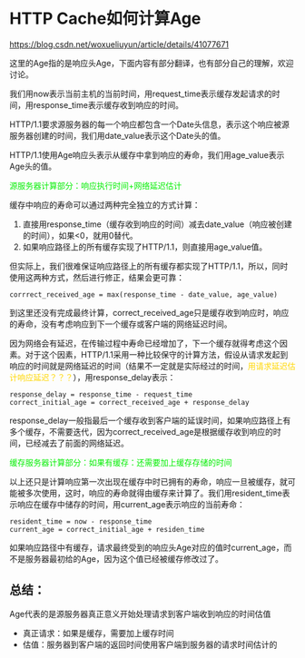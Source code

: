 # HTTP Cache如何计算Age

https://blog.csdn.net/woxueliuyun/article/details/41077671

这里的Age指的是响应头Age，下面内容有部分翻译，也有部分自己的理解，欢迎讨论。

我们用now表示当前主机的当前时间，用request_time表示缓存发起请求的时间，用response_time表示缓存收到响应的时间。

HTTP/1.1要求源服务器的每一个响应都包含一个Date头信息，表示这个响应被源服务器创建的时间，我们用date_value表示这个Date头的值。

HTTP/1.1使用Age响应头表示从缓存中拿到响应的寿命，我们用age_value表示Age头的值。

<font color=gree>源服务器计算部分：响应执行时间+网络延迟估计</font>

缓存中响应的寿命可以通过两种完全独立的方式计算：

1. 直接用response_time（缓存收到响应的时间）减去date_value（响应被创建的时间），如果<0，就用0替代。
2. 如果响应路径上的所有缓存实现了HTTP/1.1，则直接用age_value值。

但实际上，我们很难保证响应路径上的所有缓存都实现了HTTP/1.1，所以，同时使用这两种方式，然后进行修正，结果会更可靠：

```
corrrect_received_age = max(response_time - date_value, age_value)
```

到这里还没有完成最终计算，correct_received_age只是缓存收到响应时，响应的寿命，没有考虑响应到下一个缓存或客户端的网络延迟时间。

因为网络会有延迟，在传输过程中寿命已经增加了，下一个缓存就得考虑这个因素。对于这个因素，HTTP/1.1采用一种比较保守的计算方法，假设从请求发起到响应的时间就是网络延迟的时间（结果不一定就是实际经过的时间，<font color=gold>用请求延迟估计响应延迟？？？</font>），用response_delay表示：

```
response_delay = response_time - request_time
correct_initial_age = correct_received_age + response_delay
```

response_delay一般指最后一个缓存收到客户端的延误时间，如果响应路径上有多个缓存，不需要迭代，因为correct_received_age是根据缓存收到响应的时间，已经减去了前面的网络延迟。

<font color=gree>缓存服务器计算部分：如果有缓存：还需要加上缓存存储的时间</font>

以上还只是计算响应第一次出现在缓存中时已拥有的寿命，响应一旦被缓存，就可能被多次使用，这时，响应的寿命就得由缓存来计算了。我们用resident_time表示响应在缓存中储存的时间，用current_age表示响应的当前寿命：

```
resident_time = now - response_time
current_age = correct_initial_age + residen_time
```

如果响应路径中有缓存，请求最终受到的响应头Age对应的值时current_age，而不是服务器最初给的Age，因为这个值已经被缓存修改过了。



## 总结：

Age代表的是源服务器真正意义开始处理请求到客户端收到响应的时间估值

- 真正请求：如果是缓存，需要加上缓存时间
- 估值：服务器到客户端的返回时间使用客户端到服务器的请求时间估计的